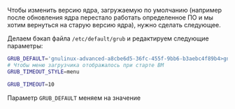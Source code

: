 Чтобы изменить версию ядра, загружаемую по умолчанию (например после обновления ядра перестало работать определенное ПО и мы хотим вернуться на старую версию ядра), нужно сделать следующее.

Делаем бэкап файла `/etc/default/grub` и редактируем следующие параметры:

```bash
GRUB_DEFAULT='gnulinux-advanced-a8cbe6d5-36fc-455f-9bb6-b3aebc4f89b4>gnulinux-6.2.0-39-generic-advanced-a8cbe6d5-36fc-455f-9bb6-b3aebc4f89b4'
# Чтобы меню загрузчика отображалось при старте ВМ
GRUB_TIMEOUT_STYLE=menu

GRUB_TIMEOUT=10
```

Параметр `GRUB_DEFAULT` меняем на значение 
